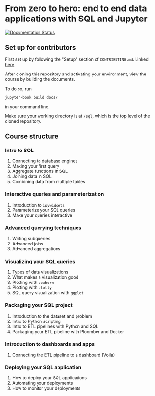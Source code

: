 # From zero to hero: end to end data applications with SQL and Jupyter

[![Documentation Status](https://readthedocs.org/projects/ploomber-sql/badge/?version=latest)](https://ploomber-sql.readthedocs.io/en/latest/?badge=latest)


## Set up for contributors

First set up by following the "Setup" section of `CONTRIBUTING.md`. Linked [here](https://github.com/ploomber/sql/blob/main/CONTRIBUTING.md)

After cloning this repository and activating your environment, view the course by building the documents. 

To do so, run 

`jupyter-book build docs/` 

in your command line. 

Make sure your working directory is at `/sql`, which is the top level of the cloned repository.

## Course structure

### Intro to SQL

1. Connecting to database engines
2. Making your first query
3. Aggregate functions in SQL
4. Joining data in SQL
5. Combining data from multiple tables 

### Interactive queries and parameterization

1. Introduction to `ipywidgets`
2. Parameterize your SQL queries
3. Make your queries interactive

### Advanced querying techniques

1. Writing subqueries
2. Advanced joins
3. Advanced aggregations

### Visualizing your SQL queries

1. Types of data visualizations
2. What makes a visualization good
3. Plotting with `seaborn`
4. Plotting with `plotly`
5. SQL query visualization with `ggplot`


### Packaging your SQL project

1. Introduction to the dataset and problem
2. Intro to Python scripting
3. Intro to ETL pipelines with Python and SQL
4. Packaging your ETL pipeline with Ploomber and Docker

### Introduction to dashboards and apps

1. Connecting the ETL pipeline to a dashboard (Voila)

### Deploying your SQL application

1. How to deploy your SQL applications
2. Automating your deployments
3. How to monitor your deployments 


